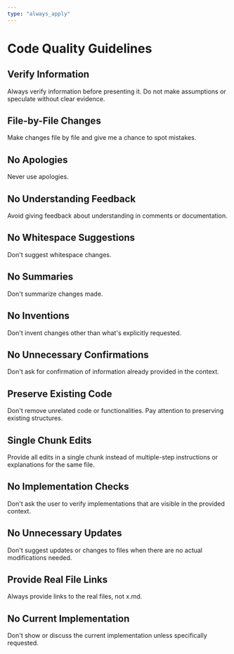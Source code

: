 ```yaml
---
type: "always_apply"
---
```


# Code Quality Guidelines

## Verify Information
Always verify information before presenting it. Do not make assumptions or speculate without clear evidence.

## File-by-File Changes
Make changes file by file and give me a chance to spot mistakes.

## No Apologies
Never use apologies.

## No Understanding Feedback
Avoid giving feedback about understanding in comments or documentation.

## No Whitespace Suggestions
Don't suggest whitespace changes.

## No Summaries
Don't summarize changes made.

## No Inventions
Don't invent changes other than what's explicitly requested.

## No Unnecessary Confirmations
Don't ask for confirmation of information already provided in the context.

## Preserve Existing Code
Don't remove unrelated code or functionalities. Pay attention to preserving existing structures.

## Single Chunk Edits
Provide all edits in a single chunk instead of multiple-step instructions or explanations for the same file.

## No Implementation Checks
Don't ask the user to verify implementations that are visible in the provided context.

## No Unnecessary Updates
Don't suggest updates or changes to files when there are no actual modifications needed.

## Provide Real File Links
Always provide links to the real files, not x.md.

## No Current Implementation
Don't show or discuss the current implementation unless specifically requested.